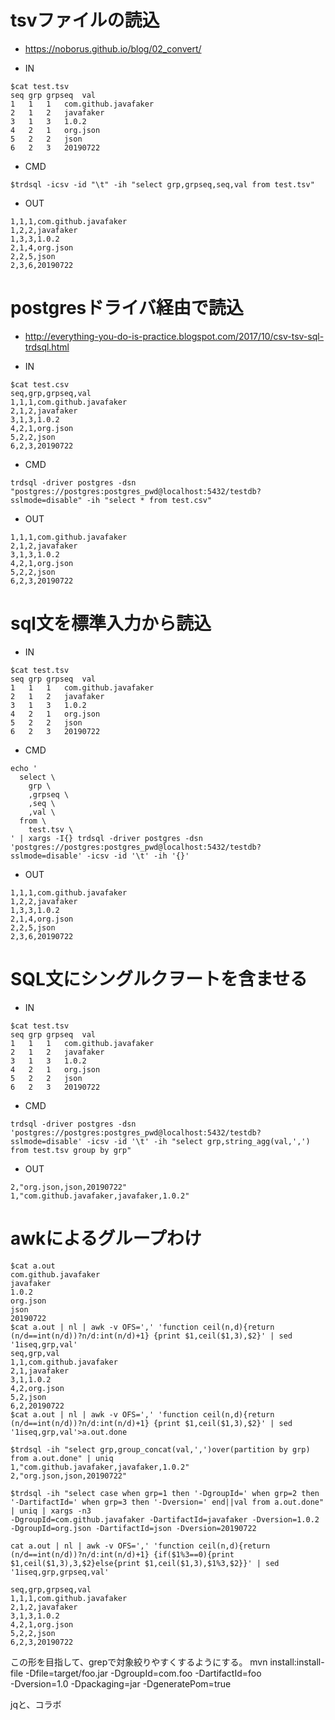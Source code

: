 # tsvファイルの読込

- https://noborus.github.io/blog/02_convert/

- IN
```
$cat test.tsv
seq	grp	grpseq	val
1	1	1	com.github.javafaker
2	1	2	javafaker
3	1	3	1.0.2
4	2	1	org.json
5	2	2	json
6	2	3	20190722
```

- CMD
```
$trdsql -icsv -id "\t" -ih "select grp,grpseq,seq,val from test.tsv"
```


- OUT
```
1,1,1,com.github.javafaker
1,2,2,javafaker
1,3,3,1.0.2
2,1,4,org.json
2,2,5,json
2,3,6,20190722
```

# postgresドライバ経由で読込

- http://everything-you-do-is-practice.blogspot.com/2017/10/csv-tsv-sql-trdsql.html

- IN
```
$cat test.csv
seq,grp,grpseq,val
1,1,1,com.github.javafaker
2,1,2,javafaker
3,1,3,1.0.2
4,2,1,org.json
5,2,2,json
6,2,3,20190722
```

- CMD
```
trdsql -driver postgres -dsn "postgres://postgres:postgres_pwd@localhost:5432/testdb?sslmode=disable" -ih "select * from test.csv"
```


- OUT
```
1,1,1,com.github.javafaker
2,1,2,javafaker
3,1,3,1.0.2
4,2,1,org.json
5,2,2,json
6,2,3,20190722
```

# sql文を標準入力から読込

- IN
```
$cat test.tsv
seq	grp	grpseq	val
1	1	1	com.github.javafaker
2	1	2	javafaker
3	1	3	1.0.2
4	2	1	org.json
5	2	2	json
6	2	3	20190722
```

- CMD
```
echo '
  select \
    grp \
    ,grpseq \
    ,seq \
    ,val \
  from \
    test.tsv \
' | xargs -I{} trdsql -driver postgres -dsn 'postgres://postgres:postgres_pwd@localhost:5432/testdb?sslmode=disable' -icsv -id '\t' -ih '{}'
```

- OUT

```
1,1,1,com.github.javafaker
1,2,2,javafaker
1,3,3,1.0.2
2,1,4,org.json
2,2,5,json
2,3,6,20190722
```

# SQL文にシングルクヲートを含ませる

- IN
```
$cat test.tsv
seq	grp	grpseq	val
1	1	1	com.github.javafaker
2	1	2	javafaker
3	1	3	1.0.2
4	2	1	org.json
5	2	2	json
6	2	3	20190722
```

- CMD

```
trdsql -driver postgres -dsn 'postgres://postgres:postgres_pwd@localhost:5432/testdb?sslmode=disable' -icsv -id '\t' -ih "select grp,string_agg(val,',') from test.tsv group by grp"
```

- OUT

```
2,"org.json,json,20190722"
1,"com.github.javafaker,javafaker,1.0.2"
```

# awkによるグループわけ

```
$cat a.out
com.github.javafaker
javafaker
1.0.2
org.json
json
20190722
$cat a.out | nl | awk -v OFS=',' 'function ceil(n,d){return (n/d==int(n/d))?n/d:int(n/d)+1} {print $1,ceil($1,3),$2}' | sed '1iseq,grp,val'
seq,grp,val
1,1,com.github.javafaker
2,1,javafaker
3,1,1.0.2
4,2,org.json
5,2,json
6,2,20190722
$cat a.out | nl | awk -v OFS=',' 'function ceil(n,d){return (n/d==int(n/d))?n/d:int(n/d)+1} {print $1,ceil($1,3),$2}' | sed '1iseq,grp,val'>a.out.done
```


```
$trdsql -ih "select grp,group_concat(val,',')over(partition by grp) from a.out.done" | uniq
1,"com.github.javafaker,javafaker,1.0.2"
2,"org.json,json,20190722"
```


```
$trdsql -ih "select case when grp=1 then '-DgroupId=' when grp=2 then '-DartifactId=' when grp=3 then '-Dversion=' end||val from a.out.done" | uniq | xargs -n3
-DgroupId=com.github.javafaker -DartifactId=javafaker -Dversion=1.0.2
-DgroupId=org.json -DartifactId=json -Dversion=20190722
```


```
cat a.out | nl | awk -v OFS=',' 'function ceil(n,d){return (n/d==int(n/d))?n/d:int(n/d)+1} {if($1%3==0){print $1,ceil($1,3),3,$2}else{print $1,ceil($1,3),$1%3,$2}}' | sed '1iseq,grp,grpseq,val'
```

```
seq,grp,grpseq,val
1,1,1,com.github.javafaker
2,1,2,javafaker
3,1,3,1.0.2
4,2,1,org.json
5,2,2,json
6,2,3,20190722
```
この形を目指して、grepで対象絞りやすくするようにする。
mvn install:install-file -Dfile=target/foo.jar -DgroupId=com.foo -DartifactId=foo \
-Dversion=1.0 -Dpackaging=jar -DgeneratePom=true

jqと、コラボ

